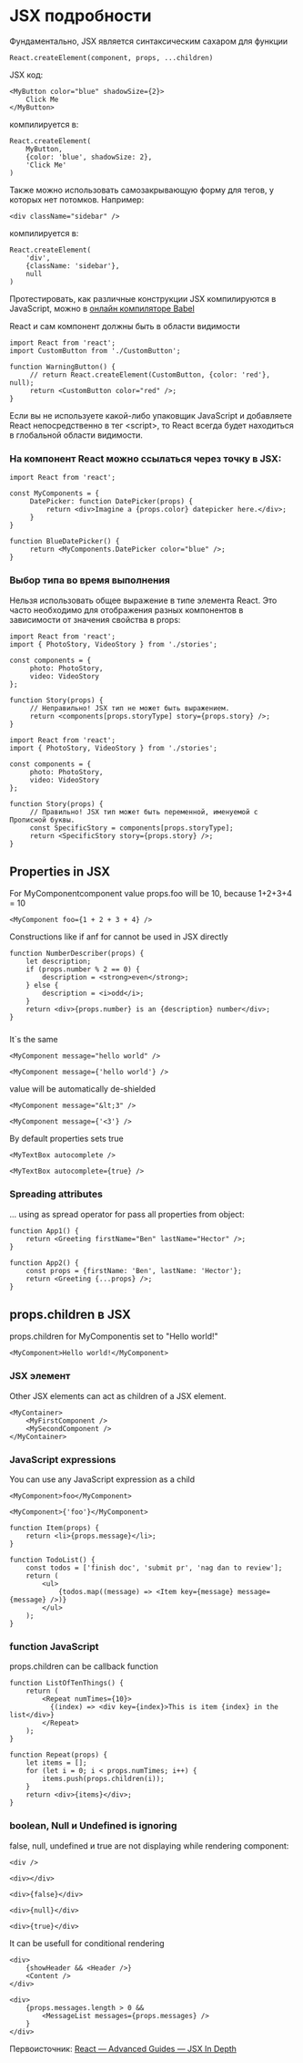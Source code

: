 # JSX подробности

Фундаментально, JSX является синтаксическим сахаром для функции

```
React.createElement(component, props, ...children)
```

JSX код:

```
<MyButton color="blue" shadowSize={2}>
    Click Me
</MyButton>
```

компилируется в:

```
React.createElement(
    MyButton,
    {color: 'blue', shadowSize: 2},
    'Click Me'
)
```

Также можно использовать самозакрывающую форму для тегов, у которых нет потомков. Например:

```
<div className="sidebar" />
```

компилируется в:

```
React.createElement(
    'div',
    {className: 'sidebar'},
    null
)
```

Протестировать, как различные конструкции JSX компилируются в JavaScript, можно в [онлайн компиляторе Babel](https://babeljs.io/repl/#?babili=false\&evaluate=true\&lineWrap=false\&presets=es2015%2Creact%2Cstage-0\&code=function%20hello\(\)%20%7B%0A%20%20return%20%3Cdiv%3EHello%20world!%3C%2Fdiv%3E%3B%0A%7D)

React и сам компонент должны быть в области видимости

```
import React from 'react';
import CustomButton from './CustomButton';

function WarningButton() {
     // return React.createElement(CustomButton, {color: 'red'}, null);
     return <CustomButton color="red" />;
}
```

Если вы не используете какой-либо упаковщик JavaScript и добавляете React непосредственно в тег \<script>, то React всегда будет находиться в глобальной области видимости.

### На компонент React можно ссылаться через точку в JSX:

```
import React from 'react';

const MyComponents = {
     DatePicker: function DatePicker(props) {
         return <div>Imagine a {props.color} datepicker here.</div>;
     }
}

function BlueDatePicker() {
     return <MyComponents.DatePicker color="blue" />;
}
```

### Выбор типа во время выполнения

Нельзя использовать общее выражение в типе элемента React. Это часто необходимо для отображения разных компонентов в зависимости от значения свойства в props:

```
import React from 'react';
import { PhotoStory, VideoStory } from './stories';

const components = {
     photo: PhotoStory,
     video: VideoStory
};

function Story(props) {
     // Неправильно! JSX тип не может быть выражением.
     return <components[props.storyType] story={props.story} />;
}
```

```
import React from 'react';
import { PhotoStory, VideoStory } from './stories';

const components = {
     photo: PhotoStory,
     video: VideoStory
};

function Story(props) {
     // Правильно! JSX тип может быть переменной, именуемой с Прописной буквы.
     const SpecificStory = components[props.storyType];
     return <SpecificStory story={props.story} />;
}
```

## Properties in JSX

For MyComponentcomponent value props.foo will be 10, because 1+2+3+4 = 10

```
<MyComponent foo={1 + 2 + 3 + 4} />
```

Constructions like if anf for cannot be used in JSX directly

```
function NumberDescriber(props) {
    let description;
    if (props.number % 2 == 0) {
        description = <strong>even</strong>;
    } else {
        description = <i>odd</i>;
    }
    return <div>{props.number} is an {description} number</div>;
}
```

###

It\`s the same

```
<MyComponent message="hello world" />

<MyComponent message={'hello world'} />
```

value will be automatically de-shielded

```
<MyComponent message="&lt;3" />

<MyComponent message={'<3'} />
```

By default properties sets true

```
<MyTextBox autocomplete />

<MyTextBox autocomplete={true} />
```

### Spreading attributes

... using as spread operator for pass all properties from object:

```
function App1() {
    return <Greeting firstName="Ben" lastName="Hector" />;
}

function App2() {
    const props = {firstName: 'Ben', lastName: 'Hector'};
    return <Greeting {...props} />;
}
```

## props.children в JSX

props.children for MyComponentis set to "Hello world!"

```
<MyComponent>Hello world!</MyComponent>
```

### JSX элемент

Other JSX elements can act as children of a JSX element.

```
<MyContainer>
    <MyFirstComponent />
    <MySecondComponent />
</MyContainer>
```

### JavaScript expressions

You can use any JavaScript expression as a child

```
<MyComponent>foo</MyComponent>

<MyComponent>{'foo'}</MyComponent>
```

```
function Item(props) {
    return <li>{props.message}</li>;
}

function TodoList() {
    const todos = ['finish doc', 'submit pr', 'nag dan to review'];
    return (
        <ul>
            {todos.map((message) => <Item key={message} message={message} />)}
        </ul>
    );
}
```

### function JavaScript

props.children can be callback function

```
function ListOfTenThings() {
    return (
        <Repeat numTimes={10}>
          {(index) => <div key={index}>This is item {index} in the list</div>}
        </Repeat>
    );
}
```

```
function Repeat(props) {
    let items = [];
    for (let i = 0; i < props.numTimes; i++) {
        items.push(props.children(i));
    }
    return <div>{items}</div>;
}
```

### boolean, Null и Undefined is ignoring

false, null, undefined и true are not displaying while rendering component:

```
<div />

<div></div>

<div>{false}</div>

<div>{null}</div>

<div>{true}</div>
```

It can be usefull for conditional rendering

```
<div>
    {showHeader && <Header />}
    <Content />
</div>
```

```
<div>
    {props.messages.length > 0 &&
        <MessageList messages={props.messages} />
    }
</div>
```

Первоисточник: [React — Advanced Guides — JSX In Depth](https://facebook.github.io/react/docs/jsx-in-depth.html)
